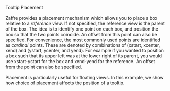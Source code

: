 Tooltip Placement
<br>  
Zaffre provides a placement mechanism which allows you to place a box relative to a *reference view*. If not specified, the reference view is the parent of the box. The idea is to identify one point on each box, and position the box so that the two points coincide. An offset from this 
point can also be specified. For convenience, the most commonly used points are identified as
*cardinal* points. These are denoted by combinations of (xstart, xcenter, xend) and (ystart, ycenter, and yend). For example if you wanted to position a box such that its upper left was at the lower right of its parent, you would use xstart-ystart for the box and xend-yend for the reference. An offset from the point can also be specified.
<br>  
Placement is particularly useful for floating views. In this example, we show how choice of placement affects the position of a tooltip.

